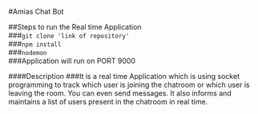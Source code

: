#Amias Chat Bot

##Steps to run the Real time Application
<br>
###`git clone 'link of repository'`
<br>
###`npm install`
<br>
###`nodemon`
<br>
###Application will run on PORT 9000 

####Description
###It is a real time Application which is using socket programming to track which user is joining the chatroom or which user is leaving the room. You can even send messages. It also informs and maintains a list of users present in the chatroom in real time.
